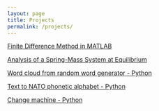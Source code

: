 ```yaml
---
layout: page
title: Projects	
permalink: /projects/
---
```




[Finite Difference Method in MATLAB](https://github.com/smyers24/Finite-Difference-Method.git) <br>

[Analysis of a Spring-Mass System at Equilibrium](https://github.com/smyers24/Spring-Mass-System-Analysis-using-LU-Decomp-and-Cramers-Rule.git) <br>

[Word cloud from random word generator - Python]()

[Text to NATO phonetic alphabet - Python](https://github.com/smyers24/Text-to-NATO-Phonetic-Alphabet.git)

[Change machine - Python](https://github.com/smyers24/Change-Machine.git)
  
